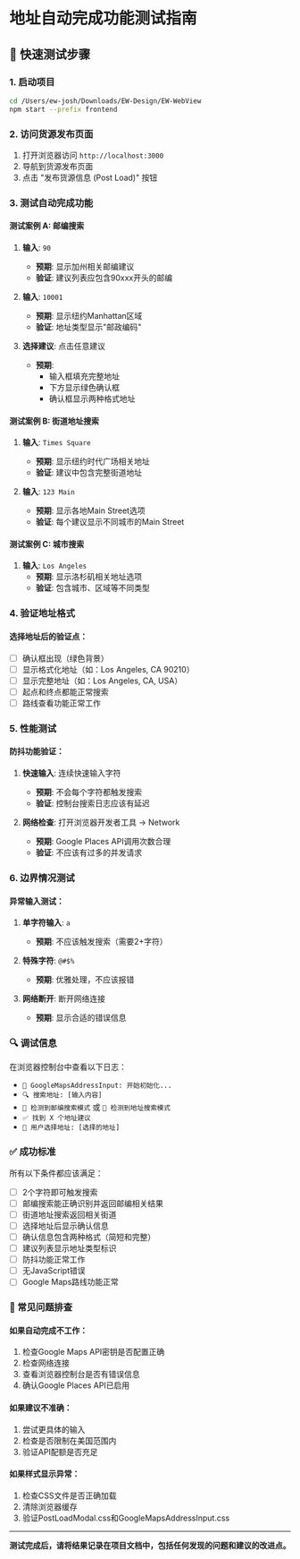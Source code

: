 # 地址自动完成功能测试指南

## 🚀 快速测试步骤

### 1. 启动项目
```bash
cd /Users/ew-josh/Downloads/EW-Design/EW-WebView
npm start --prefix frontend
```

### 2. 访问货源发布页面
1. 打开浏览器访问 `http://localhost:3000`
2. 导航到货源发布页面
3. 点击 "发布货源信息 (Post Load)" 按钮

### 3. 测试自动完成功能

#### 测试案例 A: 邮编搜索
1. **输入**: `90` 
   - **预期**: 显示加州相关邮编建议
   - **验证**: 建议列表应包含90xxx开头的邮编

2. **输入**: `10001`
   - **预期**: 显示纽约Manhattan区域
   - **验证**: 地址类型显示"邮政编码"

3. **选择建议**: 点击任意建议
   - **预期**: 
     - 输入框填充完整地址
     - 下方显示绿色确认框
     - 确认框显示两种格式地址

#### 测试案例 B: 街道地址搜索
1. **输入**: `Times Square`
   - **预期**: 显示纽约时代广场相关地址
   - **验证**: 建议中包含完整街道地址

2. **输入**: `123 Main`
   - **预期**: 显示各地Main Street选项
   - **验证**: 每个建议显示不同城市的Main Street

#### 测试案例 C: 城市搜索
1. **输入**: `Los Angeles`
   - **预期**: 显示洛杉矶相关地址选项
   - **验证**: 包含城市、区域等不同类型

### 4. 验证地址格式

#### 选择地址后的验证点：
- [ ] 确认框出现（绿色背景）
- [ ] 显示格式化地址（如：Los Angeles, CA 90210）
- [ ] 显示完整地址（如：Los Angeles, CA, USA）
- [ ] 起点和终点都能正常搜索
- [ ] 路线查看功能正常工作

### 5. 性能测试

#### 防抖功能验证：
1. **快速输入**: 连续快速输入字符
   - **预期**: 不会每个字符都触发搜索
   - **验证**: 控制台搜索日志应该有延迟

2. **网络检查**: 打开浏览器开发者工具 → Network
   - **预期**: Google Places API调用次数合理
   - **验证**: 不应该有过多的并发请求

### 6. 边界情况测试

#### 异常输入测试：
1. **单字符输入**: `a`
   - **预期**: 不应该触发搜索（需要2+字符）

2. **特殊字符**: `@#$%`
   - **预期**: 优雅处理，不应该报错

3. **网络断开**: 断开网络连接
   - **预期**: 显示合适的错误信息

### 🔍 调试信息

在浏览器控制台中查看以下日志：
- `🚀 GoogleMapsAddressInput: 开始初始化...`
- `🔍 搜索地址: [输入内容]`
- `🔢 检测到邮编搜索模式` 或 `📍 检测到地址搜索模式`
- `✅ 找到 X 个地址建议`
- `🎯 用户选择地址: [选择的地址]`

### ✅ 成功标准

所有以下条件都应该满足：
- [ ] 2个字符即可触发搜索
- [ ] 邮编搜索能正确识别并返回邮编相关结果
- [ ] 街道地址搜索返回相关街道
- [ ] 选择地址后显示确认信息
- [ ] 确认信息包含两种格式（简短和完整）
- [ ] 建议列表显示地址类型标识
- [ ] 防抖功能正常工作
- [ ] 无JavaScript错误
- [ ] Google Maps路线功能正常

### 🐛 常见问题排查

#### 如果自动完成不工作：
1. 检查Google Maps API密钥是否配置正确
2. 检查网络连接
3. 查看浏览器控制台是否有错误信息
4. 确认Google Places API已启用

#### 如果建议不准确：
1. 尝试更具体的输入
2. 检查是否限制在美国范围内
3. 验证API配额是否充足

#### 如果样式显示异常：
1. 检查CSS文件是否正确加载
2. 清除浏览器缓存
3. 验证PostLoadModal.css和GoogleMapsAddressInput.css

---

**测试完成后，请将结果记录在项目文档中，包括任何发现的问题和建议的改进点。** 